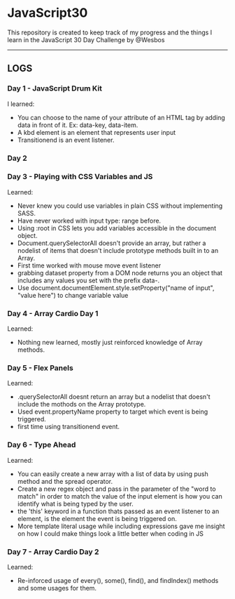 # JavaScript30

This repository is created to keep track of my progress and the things I learn in the JavaScript 30 Day Challenge by @Wesbos

---

## LOGS

### Day 1 -  JavaScript Drum Kit

 I learned: 
- You can choose to the name of your attribute of an HTML tag by adding data in front of it. Ex: data-key, data-item.
- A kbd element is an element that represents user input
- Transitionend is an event listener.

### Day 2

### Day 3 - Playing with CSS Variables and JS

Learned:
- Never knew you could use variables in plain CSS without implementing SASS.
- Have never worked with input type: range before.
- Using :root in CSS lets you add variables accessible in the document object.
- Document.querySelectorAll doesn't provide an array, but rather a nodelist of items that doesn't include prototype methods built in to an Array.
- First time worked with mouse move event listener
- grabbing dataset property from a DOM node returns you an object that includes any values you set with the prefix data-.
- Use document.documentElement.style.setProperty("name of input", "value here") to change variable value

### Day 4 - Array Cardio Day 1

Learned:
- Nothing new learned, mostly just reinforced knowledge of Array methods.

### Day 5 - Flex Panels

Learned:
- .querySelectorAll doesnt return an array but a nodelist that doesn't include the mothods on the Array prototype.
- Used event.propertyName property to target which event is being triggered.
- first time using transitionend event.

### Day 6 - Type Ahead

Learned:
- You can easily create a new array with a list of data by using push method and the spread operator.
- Create a new regex object and pass in the parameter of the "word to match" in order to match the value of the input element is how you can identify what is being typed by the user. 
- the 'this' keyword in a function thats passed as an event listener to an element, is the element the event is being triggered on.
- More template literal usage while including expressions gave me insight on how I could make things look a little better when coding in JS

### Day 7 - Array Cardio Day 2

Learned:
- Re-inforced usage of every(), some(), find(), and findIndex() methods and some usages for them.





